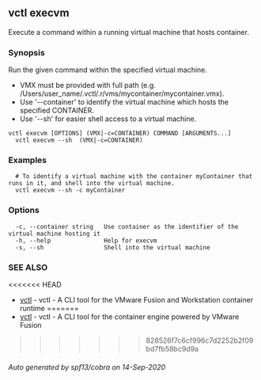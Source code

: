 ## vctl execvm

Execute a command within a running virtual machine that hosts container.

### Synopsis

Run the given command within the specified virtual machine.
* VMX must be provided with full path (e.g. /Users/user_name/.vctl/.r/vms/mycontainer/mycontainer.vmx).
* Use '--container' to identify the virtual machine which hosts the specified CONTAINER.
* Use '--sh' for easier shell access to a virtual machine.

```
vctl execvm [OPTIONS] (VMX|-c=CONTAINER) COMMAND [ARGUMENTS...]
  vctl execvm --sh  (VMX|-c=CONTAINER)
```

### Examples

```
  # To identify a virtual machine with the container myContainer that runs in it, and shell into the virtual machine.
  vctl execvm --sh -c myContainer
```

### Options

```
  -c, --container string   Use container as the identifier of the virtual machine hosting it
  -h, --help               Help for execvm
  -s, --sh                 Shell into the virtual machine
```

### SEE ALSO

<<<<<<< HEAD
* [vctl](vctl.md)	 - vctl - A CLI tool for the VMware Fusion and Workstation container runtime
=======
* [vctl](vctl.md)	 - vctl - A CLI tool for the container engine powered by VMware Fusion
>>>>>>> 828526f7c6cf996c7d2252b2f09bd7fb58bc9d9a

###### Auto generated by spf13/cobra on 14-Sep-2020
